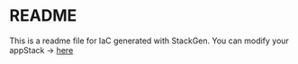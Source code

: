 # README
This is a readme file for IaC generated with StackGen.
You can modify your appStack -> [here](http://main.dev.stackgen.com/appstacks/bab4ee89-fd9e-48ed-887b-bb6ab1080811)
